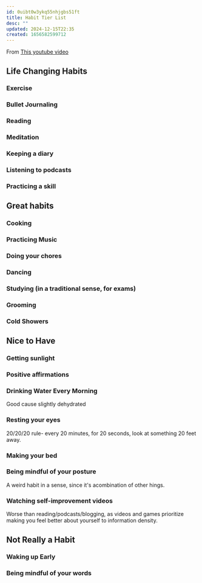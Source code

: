 ```yaml
---
id: 0uibt0w3ykq55nhjgbs51ft
title: Habit Tier List
desc: ""
updated: 2024-12-15T22:35
created: 1656582599712
---
```

From [This youtube video](https://www.youtube.com/watch?v=GriR73kSvPY&ab_channel=ImprovementPill)

## Life Changing Habits

### **Exercise**

### Bullet Journaling

### **Reading**

### **Meditation**

### Keeping a diary

### Listening to podcasts

### Practicing a skill

## Great habits

### Cooking

### Practicing Music

### Doing your chores

### Dancing

### Studying (in a traditional sense, for exams)

### Grooming

### Cold Showers

## Nice to Have

### Getting sunlight

### Positive affirmations

### Drinking Water Every Morning

Good cause slightly dehydrated

### Resting your eyes

20/20/20 rule- every 20 minutes, for 20 seconds, look at something 20 feet away.

### Making your bed

### Being mindful of your posture

A weird habit in a sense, since it's acombination of other hings.

### Watching self-improvement videos

Worse than reading/podcasts/blogging, as videos  and games prioritize making you feel better about yourself to information density.

## Not Really a Habit

### Waking up Early

### Being mindful of your words

